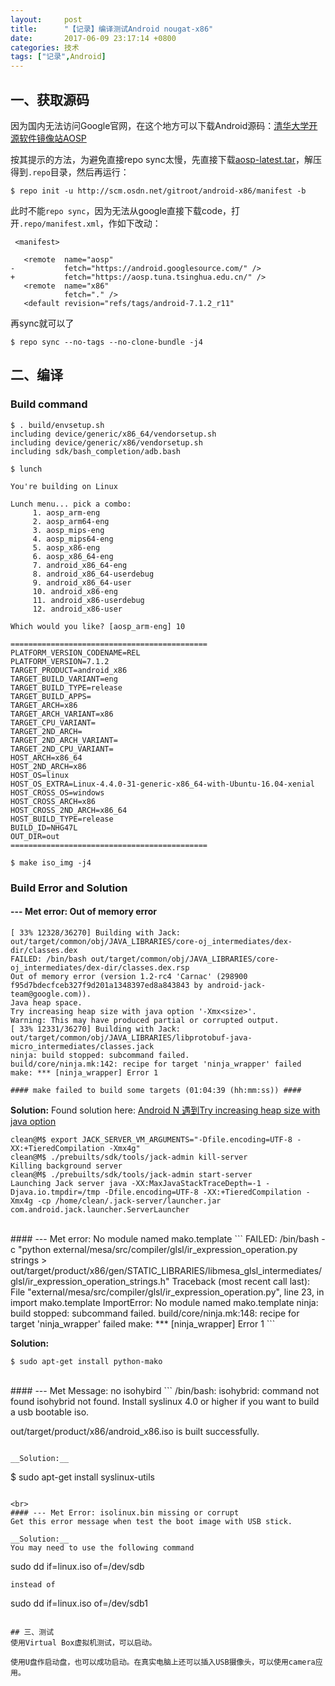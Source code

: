 ```yaml
---
layout:     post
title:      "【记录】编译测试Android nougat-x86"
date:       2017-06-09 23:17:14 +0800
categories: 技术
tags: ["记录",Android]
---
```

## 一、获取源码
因为国内无法访问Google官网，在这个地方可以下载Android源码：[清华大学开源软件镜像站AOSP](https://mirrors.tuna.tsinghua.edu.cn/help/AOSP/)

按其提示的方法，为避免直接repo sync太慢，先直接下载[aosp-latest.tar](https://mirrors.tuna.tsinghua.edu.cn/aosp-monthly/aosp-latest.tar)，解压得到`.repo`目录，然后再运行：
```console
$ repo init -u http://scm.osdn.net/gitroot/android-x86/manifest -b
```
此时不能`repo sync`，因为无法从google直接下载code，打开`.repo/manifest.xml`，作如下改动：
```
 <manifest>
 
   <remote  name="aosp"
-           fetch="https://android.googlesource.com/" />
+           fetch="https://aosp.tuna.tsinghua.edu.cn/" />
   <remote  name="x86"
            fetch="." />
   <default revision="refs/tags/android-7.1.2_r11"
```
再sync就可以了
```
$ repo sync --no-tags --no-clone-bundle -j4
```

## 二、编译
### Build command
```console
$ . build/envsetup.sh 
including device/generic/x86_64/vendorsetup.sh
including device/generic/x86/vendorsetup.sh
including sdk/bash_completion/adb.bash

$ lunch

You're building on Linux

Lunch menu... pick a combo:
     1. aosp_arm-eng
     2. aosp_arm64-eng
     3. aosp_mips-eng
     4. aosp_mips64-eng
     5. aosp_x86-eng
     6. aosp_x86_64-eng
     7. android_x86_64-eng
     8. android_x86_64-userdebug
     9. android_x86_64-user
     10. android_x86-eng
     11. android_x86-userdebug
     12. android_x86-user

Which would you like? [aosp_arm-eng] 10

============================================
PLATFORM_VERSION_CODENAME=REL
PLATFORM_VERSION=7.1.2
TARGET_PRODUCT=android_x86
TARGET_BUILD_VARIANT=eng
TARGET_BUILD_TYPE=release
TARGET_BUILD_APPS=
TARGET_ARCH=x86
TARGET_ARCH_VARIANT=x86
TARGET_CPU_VARIANT=
TARGET_2ND_ARCH=
TARGET_2ND_ARCH_VARIANT=
TARGET_2ND_CPU_VARIANT=
HOST_ARCH=x86_64
HOST_2ND_ARCH=x86
HOST_OS=linux
HOST_OS_EXTRA=Linux-4.4.0-31-generic-x86_64-with-Ubuntu-16.04-xenial
HOST_CROSS_OS=windows
HOST_CROSS_ARCH=x86
HOST_CROSS_2ND_ARCH=x86_64
HOST_BUILD_TYPE=release
BUILD_ID=NHG47L
OUT_DIR=out
============================================

$ make iso_img -j4

```

### Build Error and Solution
#### --- Met error: Out of memory error
```
[ 33% 12328/36270] Building with Jack: out/target/common/obj/JAVA_LIBRARIES/core-oj_intermediates/dex-dir/classes.dex
FAILED: /bin/bash out/target/common/obj/JAVA_LIBRARIES/core-oj_intermediates/dex-dir/classes.dex.rsp
Out of memory error (version 1.2-rc4 'Carnac' (298900 f95d7bdecfceb327f9d201a1348397ed8a843843 by android-jack-team@google.com)).
Java heap space.
Try increasing heap size with java option '-Xmx<size>'.
Warning: This may have produced partial or corrupted output.
[ 33% 12331/36270] Building with Jack: out/target/common/obj/JAVA_LIBRARIES/libprotobuf-java-micro_intermediates/classes.jack
ninja: build stopped: subcommand failed.
build/core/ninja.mk:142: recipe for target 'ninja_wrapper' failed
make: *** [ninja_wrapper] Error 1

#### make failed to build some targets (01:04:39 (hh:mm:ss)) ####
```

__Solution:__
Found solution here:
[Android N 遇到Try increasing heap size with java option ](http://blog.csdn.net/zxf20063033/article/details/56296403)

```console
clean@M$ export JACK_SERVER_VM_ARGUMENTS="-Dfile.encoding=UTF-8 -XX:+TieredCompilation -Xmx4g"
clean@M$ ./prebuilts/sdk/tools/jack-admin kill-server
Killing background server
clean@M$ ./prebuilts/sdk/tools/jack-admin start-server
Launching Jack server java -XX:MaxJavaStackTraceDepth=-1 -Djava.io.tmpdir=/tmp -Dfile.encoding=UTF-8 -XX:+TieredCompilation -Xmx4g -cp /home/clean/.jack-server/launcher.jar com.android.jack.launcher.ServerLauncher
```
<br>
#### --- Met error: No module named mako.template
```
FAILED: /bin/bash -c "python external/mesa/src/compiler/glsl/ir_expression_operation.py strings > out/target/product/x86/gen/STATIC_LIBRARIES/libmesa_glsl_intermediates/glsl/ir_expression_operation_strings.h"
Traceback (most recent call last):
  File "external/mesa/src/compiler/glsl/ir_expression_operation.py", line 23, in <module>
    import mako.template
ImportError: No module named mako.template
ninja: build stopped: subcommand failed.
build/core/ninja.mk:148: recipe for target 'ninja_wrapper' failed
make: *** [ninja_wrapper] Error 1
```

__Solution:__
```
$ sudo apt-get install python-mako
```

<br>
#### --- Met Message: no isohybird
```
/bin/bash: isohybrid: command not found
isohybrid not found.
Install syslinux 4.0 or higher if you want to build a usb bootable iso.


out/target/product/x86/android_x86.iso is built successfully.
```

__Solution:__
```
$ sudo apt-get install syslinux-utils
```

<br>
#### --- Met Error: isolinux.bin missing or corrupt
Get this error message when test the boot image with USB stick.

__Solution:__
You may need to use the following command
```
sudo dd if=linux.iso of=/dev/sdb
```
instead of
```
sudo dd if=linux.iso of=/dev/sdb1
```

## 三、测试
使用Virtual Box虚拟机测试，可以启动。

使用U盘作启动盘，也可以成功启动。在真实电脑上还可以插入USB摄像头，可以使用camera应用。
